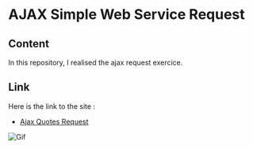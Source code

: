 # AJAX Simple Web Service Request
## Content
In this repository, I realised the ajax request exercice.

## Link
Here is the link to the site :
* [Ajax Quotes Request](https://nataliacherman08.github.io/ajax-simple-web-service-request/)

![Gif](https://media.giphy.com/media/KzQeunCPnJ79e/giphy.gif)
